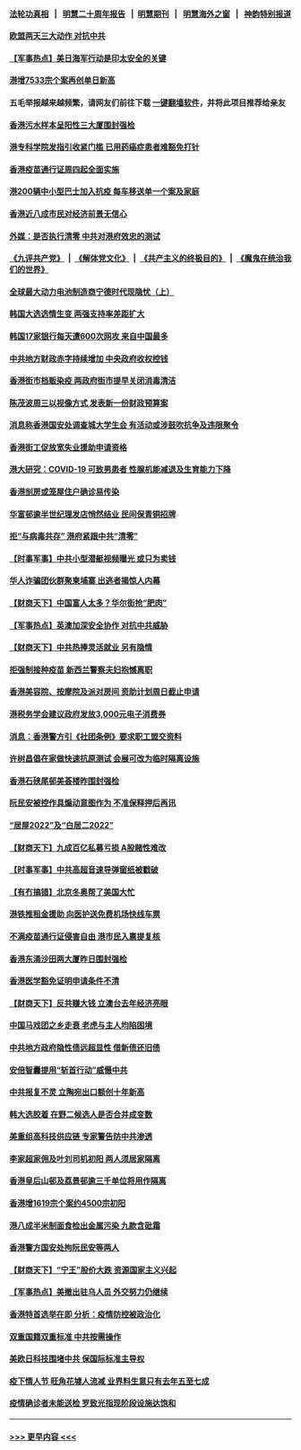 #### [法轮功真相](https://github.com/gfw-breaker/truth/blob/master/README.md?t=0) &nbsp;&nbsp;|&nbsp;&nbsp; [明慧二十周年报告](https://github.com/gfw-breaker/mh-reports/blob/master/README.md?t=0) &nbsp;&nbsp;|&nbsp;&nbsp;[明慧期刊](https://github.com/gfw-breaker/mh-qikan) &nbsp;&nbsp;|&nbsp;&nbsp; [明慧海外之窗](https://github.com/gfw-breaker/mh-news/blob/master/README.md?t=0) &nbsp;&nbsp;|&nbsp;&nbsp; [神韵特别报道](https://github.com/gfw-breaker/mh-news/blob/master/shenyun.md?t=0)
#### [欧盟两天三大动作 对抗中共](../pages/nsc415/n13596916.md?t=02230050) 
#### [【军事热点】美日海军行动是印太安全的关键](../pages/nsc415/n13595827.md?t=02230050) 
#### [港增7533宗个案再创单日新高](../pages/nsc415/n13595227.md?t=02230050) 
#### 五毛举报越来越频繁，请网友们前往下载 [一键翻墙软件](https://github.com/gfw-breaker/ssr-accounts)，并将此项目推荐给亲友
#### [香港污水样本呈阳性三大厦围封强检](../pages/nsc415/n13595216.md?t=02230050) 
#### [港专科学院发指引收紧门槛 已用药癌症患者难豁免打针](../pages/nsc415/n13595210.md?t=02230050) 
#### [香港疫苗通行证周四起全面实施](../pages/nsc415/n13595153.md?t=02230050) 
#### [港200辆中小型巴士加入抗疫 每车移送单一个案及家庭](../pages/nsc415/n13595132.md?t=02230050) 
#### [香港近八成市民对经济前景无信心](../pages/nsc415/n13595111.md?t=02230050) 
#### [外媒：是否执行清零 中共对港府效忠的测试](../pages/nsc415/n13594895.md?t=02230050) 
#### [《九评共产党》](https://github.com/begood0513/9ping.md/blob/master/README.md) &nbsp;|&nbsp; [《解体党文化》](../../../../jtdwh.md/blob/master/README.md)  &nbsp;|&nbsp; [《共产主义的终极目的》](../../../../gczydzjmd.md/blob/master/README.md) &nbsp;|&nbsp; [《魔鬼在统治我们的世界》](../../../../mgztzwmdsj.md/blob/master/README.md) 
#### [全球最大动力电池制造商宁德时代现隐忧（上）](../pages/nsc415/n13594857.md?t=02230050) 
#### [韩国大选选情生变 两强支持率差距扩大](../pages/nsc415/n13594760.md?t=02230050) 
#### [韩国17家银行每天遭600次网攻 来自中国最多](../pages/nsc415/n13594713.md?t=02230050) 
#### [中共地方财政赤字持续增加 中央政府收权控钱](../pages/nsc415/n13593424.md?t=02230050) 
#### [香港街市档贩染疫 两政府街市提早关闭消毒清洁](../pages/nsc415/n13592643.md?t=02230050) 
#### [陈茂波周三以视像方式 发表新一份财政预算案](../pages/nsc415/n13592647.md?t=02230050) 
#### [消息称香港国安处调查城大学生会 有活动或涉鼓吹抗争及违限聚令](../pages/nsc415/n13592618.md?t=02230050) 
#### [香港街工促放宽失业援助申请资格](../pages/nsc415/n13592615.md?t=02230050) 
#### [港大研究：COVID-19 可致男患者 性腺机能减退及生育能力下降](../pages/nsc415/n13592591.md?t=02230050) 
#### [香港㓥房或笼屋住户确诊易传染](../pages/nsc415/n13592534.md?t=02230050) 
#### [华富邨逾半世纪理发店悄然结业 民间保青铜招牌](../pages/nsc415/n13592381.md?t=02230050) 
#### [拒“与病毒共存” 港府紧跟中共“清零”](../pages/nsc415/n13592153.md?t=02230050) 
#### [【时事军事】中共小型潜艇视频曝光 或只为卖钱](../pages/nsc415/n13591324.md?t=02230050) 
#### [华人诈骗团伙群聚柬埔寨 出逃者揭惊人内幕](../pages/nsc415/n13591415.md?t=02230050) 
#### [【财商天下】中国富人太多？华尔街抢“肥肉”](../pages/nsc415/n13590241.md?t=02230050) 
#### [【军事热点】英澳加深安全协作 对抗中共威胁](../pages/nsc415/n13589152.md?t=02230050) 
#### [【财商天下】中共热捧灵活就业 另有隐情](../pages/nsc415/n13587793.md?t=02230050) 
#### [拒强制接种疫苗 新西兰警察夫妇抱憾离职](../pages/nsc415/n13586528.md?t=02230050) 
#### [香港美容院、按摩院及派对房间 资助计划周日截止申请](../pages/nsc415/n13585594.md?t=02230050) 
#### [港税务学会建议政府发放3,000元电子消费券](../pages/nsc415/n13585591.md?t=02230050) 
#### [消息：香港警方引《社团条例》要求职工盟交资料](../pages/nsc415/n13585573.md?t=02230050) 
#### [许树昌倡在家做快速抗原测试 会展可改为临时隔离设施](../pages/nsc415/n13585564.md?t=02230050) 
#### [香港石硖尾邨美荟楼昨围封强检](../pages/nsc415/n13585532.md?t=02230050) 
#### [阮民安被控作具煽动意图作为 不准保释押后再讯](../pages/nsc415/n13585521.md?t=02230050) 
#### [“居屋2022”及“白居二2022”](../pages/nsc415/n13585488.md?t=02230050) 
#### [【财商天下】九成百亿私募亏损 A股赌性难改](../pages/nsc415/n13585096.md?t=02230050) 
#### [【时事军事】中共高超音速导弹窗纸被戳破](../pages/nsc415/n13582161.md?t=02230050) 
#### [【有冇搞错】北京冬奥帮了美国大忙](../pages/nsc415/n13582218.md?t=02230050) 
#### [港铁推租金援助 向医护送免费机场快线车票](../pages/nsc415/n13582676.md?t=02230050) 
#### [不满疫苗通行证侵害自由 港市民入禀提复核](../pages/nsc415/n13582674.md?t=02230050) 
#### [香港东涌沙田两大厦昨日围封强检](../pages/nsc415/n13582612.md?t=02230050) 
#### [香港医学豁免证明申请条件不清](../pages/nsc415/n13582570.md?t=02230050) 
#### [【财商天下】反共赚大钱 立澳台去年经济亮眼](../pages/nsc415/n13582180.md?t=02230050) 
#### [中国马戏团之乡走衰 老虎与主人均陷困境](../pages/nsc415/n13578997.md?t=02230050) 
#### [中共地方政府隐性债远超显性 借新债还旧债](../pages/nsc415/n13579860.md?t=02230050) 
#### [安倍智囊提用“斩首行动”威慑中共](../pages/nsc415/n13581843.md?t=02230050) 
#### [中共报复不灵 立陶宛出口额创十年新高](../pages/nsc415/n13580817.md?t=02230050) 
#### [韩大选胶着 在野二候选人是否合并成变数](../pages/nsc415/n13580751.md?t=02230050) 
#### [美重组高科技供应链 专家警告防中共渗透](../pages/nsc415/n13580365.md?t=02230050) 
#### [李家超家佣及叶刘司机初阳 两人须居家隔离](../pages/nsc415/n13579737.md?t=02230050) 
#### [香港皇后山邨及荔景邨逾三千单位将用作隔离](../pages/nsc415/n13579711.md?t=02230050) 
#### [香港增1619宗个案约4500宗初阳](../pages/nsc415/n13579664.md?t=02230050) 
#### [港八成半米制面食检出金属污染 九款含砒霜](../pages/nsc415/n13579642.md?t=02230050) 
#### [香港警方国安处拘阮民安等两人](../pages/nsc415/n13579612.md?t=02230050) 
#### [【财商天下】“宁王”股价大跌 资源国家主义兴起](../pages/nsc415/n13579272.md?t=02230050) 
#### [【军事热点】美撤出驻乌人员 外交努力仍继续](../pages/nsc415/n13578207.md?t=02230050) 
#### [香港特首选举在即 分析：疫情防控被政治化](../pages/nsc415/n13578191.md?t=02230050) 
#### [双重国籍双重标准 中共按需操作](../pages/nsc415/n13578136.md?t=02230050) 
#### [美欧日科技围堵中共 保国际标准主导权](../pages/nsc415/n13577942.md?t=02230050) 
#### [疫下情人节 旺角花墟人流减 业界料生意只有去年五至七成](../pages/nsc415/n13577141.md?t=02230050) 
#### [疫情确诊者未能送检 罗致光指现阶段设施达饱和](../pages/nsc415/n13577132.md?t=02230050) 

----
#### [ >>> 更早内容 <<< ](../indexes/nsc415-earlier.md)
